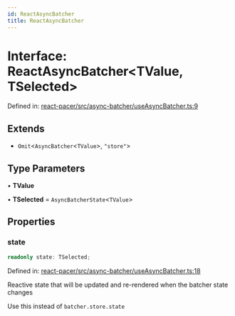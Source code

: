 ```yaml
---
id: ReactAsyncBatcher
title: ReactAsyncBatcher
---
```


<!-- DO NOT EDIT: this page is autogenerated from the type comments -->

# Interface: ReactAsyncBatcher\<TValue, TSelected\>

Defined in: [react-pacer/src/async-batcher/useAsyncBatcher.ts:9](https://github.com/TanStack/pacer/blob/main/packages/react-pacer/src/async-batcher/useAsyncBatcher.ts#L9)

## Extends

- `Omit`\<`AsyncBatcher`\<`TValue`\>, `"store"`\>

## Type Parameters

• **TValue**

• **TSelected** = `AsyncBatcherState`\<`TValue`\>

## Properties

### state

```ts
readonly state: TSelected;
```

Defined in: [react-pacer/src/async-batcher/useAsyncBatcher.ts:18](https://github.com/TanStack/pacer/blob/main/packages/react-pacer/src/async-batcher/useAsyncBatcher.ts#L18)

Reactive state that will be updated and re-rendered when the batcher state changes

Use this instead of `batcher.store.state`
